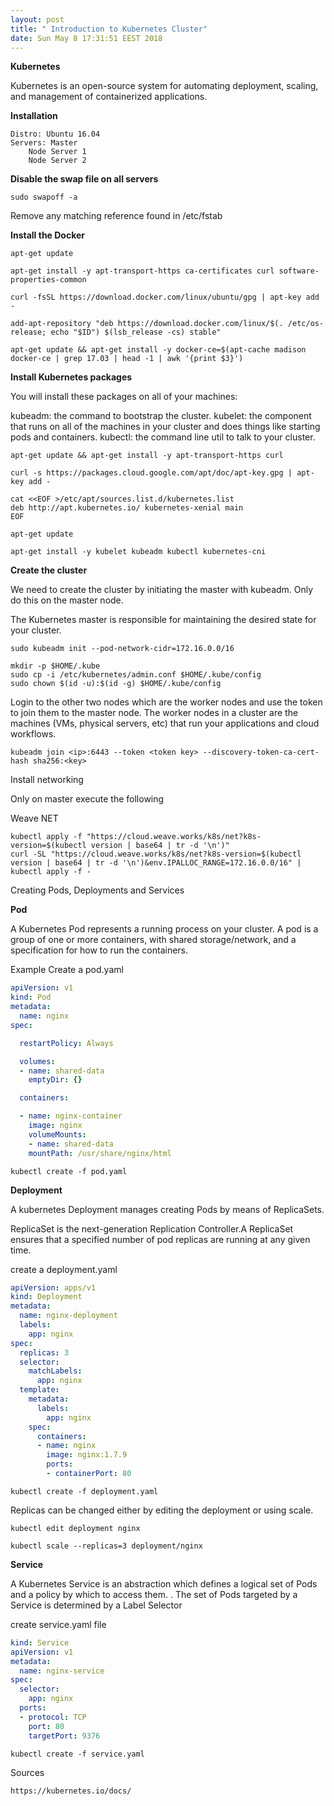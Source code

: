 ```yaml
---
layout: post
title: " Introduction to Kubernetes Cluster"
date: Sun May 8 17:31:51 EEST 2018
---
```

**Kubernetes**

Kubernetes is an open-source system for automating deployment, scaling, and management of containerized applications.

**Installation**

	Distro: Ubuntu 16.04
	Servers: Master
		Node Server 1
		Node Server 2
			
**Disable the swap file on all servers**

	sudo swapoff -a
	
Remove any matching reference found in /etc/fstab

**Install the Docker**

	apt-get update
	
	apt-get install -y apt-transport-https ca-certificates curl software-properties-common
	
	curl -fsSL https://download.docker.com/linux/ubuntu/gpg | apt-key add -
	
	add-apt-repository "deb https://download.docker.com/linux/$(. /etc/os-release; echo "$ID") $(lsb_release -cs) stable"
	
	apt-get update && apt-get install -y docker-ce=$(apt-cache madison docker-ce | grep 17.03 | head -1 | awk '{print $3}')

**Install Kubernetes packages**

You will install these packages on all of your machines:

kubeadm: the command to bootstrap the cluster.
kubelet: the component that runs on all of the machines in your cluster and does things like starting pods and containers.
kubectl: the command line util to talk to your cluster.

	apt-get update && apt-get install -y apt-transport-https curl
	
	curl -s https://packages.cloud.google.com/apt/doc/apt-key.gpg | apt-key add -
	
	cat <<EOF >/etc/apt/sources.list.d/kubernetes.list
	deb http://apt.kubernetes.io/ kubernetes-xenial main
	EOF	
	
	apt-get update
	
	apt-get install -y kubelet kubeadm kubectl kubernetes-cni

**Create the cluster**

We need to create the cluster by initiating the master with kubeadm. Only do this on the master node.

The Kubernetes master is responsible for maintaining the desired state for your cluster.

	sudo kubeadm init --pod-network-cidr=172.16.0.0/16
	
	mkdir -p $HOME/.kube
	sudo cp -i /etc/kubernetes/admin.conf $HOME/.kube/config
	sudo chown $(id -u):$(id -g) $HOME/.kube/config
	
Login to the other two nodes which are the worker nodes and use the token to join them to the master node.
The worker nodes in a cluster are the machines (VMs, physical servers, etc) that run your applications and cloud workflows.

	kubeadm join <ip>:6443 --token <token key> --discovery-token-ca-cert-hash sha256:<key>

Install networking

Only on master execute the following
	
Weave NET

	kubectl apply -f "https://cloud.weave.works/k8s/net?k8s-version=$(kubectl version | base64 | tr -d '\n')"
	curl -SL "https://cloud.weave.works/k8s/net?k8s-version=$(kubectl version | base64 | tr -d '\n')&env.IPALLOC_RANGE=172.16.0.0/16" | kubectl apply -f -
	
Creating Pods, Deployments and Services

**Pod**

A Kubernetes Pod represents a running process on your cluster. A pod is a group of one or more containers, with shared storage/network, and a specification for how to run the containers.

Example
Create a pod.yaml

```yaml
apiVersion: v1
kind: Pod
metadata:
  name: nginx
spec:

  restartPolicy: Always

  volumes:
  - name: shared-data
    emptyDir: {}

  containers:

  - name: nginx-container
    image: nginx
    volumeMounts:
    - name: shared-data
    mountPath: /usr/share/nginx/html
```		
		
	kubectl create -f pod.yaml
	
**Deployment**

A kubernetes Deployment manages creating Pods by means of ReplicaSets. 

ReplicaSet is the next-generation Replication Controller.A ReplicaSet ensures that a specified number of pod replicas are running at any given time.
	
create a deployment.yaml

```yaml
apiVersion: apps/v1
kind: Deployment
metadata:
  name: nginx-deployment
  labels:
    app: nginx
spec:
  replicas: 3
  selector:
    matchLabels:
      app: nginx
  template:
    metadata:
      labels:
        app: nginx
    spec:
      containers:
      - name: nginx
        image: nginx:1.7.9
        ports:
        - containerPort: 80
```					
	
	kubectl create -f deployment.yaml
	

Replicas can be changed either by editing the deployment or using scale.	
	
	kubectl edit deployment nginx
		
	kubectl scale --replicas=3 deployment/nginx


**Service**
				
A Kubernetes Service is an abstraction which defines a logical set of Pods and a policy by which to access them. . The set of Pods targeted by a Service is determined by a Label Selector 

create service.yaml file

```yaml
kind: Service
apiVersion: v1
metadata:
  name: nginx-service
spec:
  selector:
    app: nginx
  ports:
  - protocol: TCP
    port: 80
    targetPort: 9376
```	

	kubectl create -f service.yaml
	
	
Sources

	https://kubernetes.io/docs/
